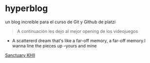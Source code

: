 # hyperblog
un blog increíble para el curso de Git y Github de platzi

> A continuación les dejo al mejor opening de los videojuegos

* A scattererd dream that's like a far-off memory, a far-off memory.I wanna line the pieces up –yours and mine

[Sanctuary KHII]("https://www.youtube.com/watch?v=rgCSgNakvlo")